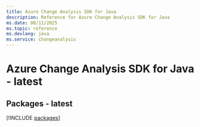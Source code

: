 ```yaml
---
title: Azure Change Analysis SDK for Java
description: Reference for Azure Change Analysis SDK for Java
ms.date: 08/11/2025
ms.topic: reference
ms.devlang: java
ms.service: changeanalysis
---
```

# Azure Change Analysis SDK for Java - latest
## Packages - latest
[!INCLUDE [packages](change-analysis-index.md)]